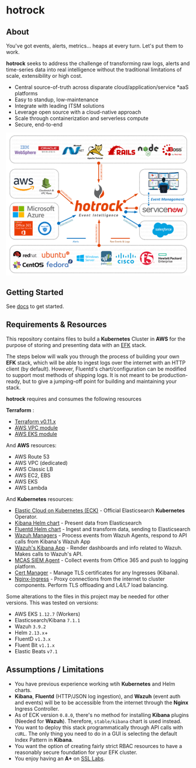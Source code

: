 # hotrock

## About

You've got events, alerts, metrics... heaps at every turn.  Let's put them to work.

**hotrock** seeks to address the challenge of transforming raw logs, alerts and time-series data into real intelligence without the traditional limitations of scale, extensibility or high cost.

+ Central source-of-truth across disparate cloud/application/service *aaS platforms
+ Easy to standup, low-maintenance
+ Integrate with leading ITSM solutions
+ Leverage open source with a cloud-native approach
+ Scale through containerization and serverless compute
+ Secure, end-to-end

![Overview](/hotrock-overview.png)

## Getting Started

See [docs](docs) to get started.

## Requirements & Resources

This repository contains files to build a **Kubernetes** Cluster in **AWS** for the purpose of storing and presenting data with an [EFK]() stack.

The steps below will walk you through the process of building your own **EFK** stack, which will be able to ingest logs over the internet with an HTTP client (by default). However, Fluentd's chart/configuration can be modified to support most methods of shipping logs. It is not meant to be production-ready, but to give a jumping-off point for building and maintaining your stack.

**hotrock** requires and consumes the following resources

**Terraform** :

+ [Terraform v0.11.x](https://releases.hashicorp.com/terraform)
+ [AWS VPC module](https://github.com/terraform-aws-modules/terraform-aws-vpc)
+ [AWS EKS module](https://github.com/terraform-aws-modules/terraform-aws-eks)

And **AWS** resources:

+ AWS Route 53
+ AWS VPC (dedicated)
+ AWS Classic LB
+ AWS EC2, EBS
+ AWS EKS
+ AWS Lambda

And **Kubernetes** resources:

+ [Elastic Cloud on Kubernetes (ECK)](https://github.com/elastic/cloud-on-k8s) - Official Elasticsearch **Kubernetes** Operator.
+ [Kibana Helm chart](https://github.com/helm/charts/tree/master/stable/kibana) - Present data from Elasticsearch
+ [Fluentd Helm chart](https://github.com/helm/charts/tree/master/stable/fluentd) - Ingest and transform data, sending to Elasticsearch
+ [Wazuh Managers](https://github.com/technology-spa/HOTROCK/charts/wazuh) - Process events from Wazuh Agents, respond to API calls from Kibana's Wazuh App
+ [Wazuh's Kibana App](https://github.com/wazuh/wazuh-kibana-app) - Render dashboards and info related to Wazuh. Makes calls to Wazuh's API.
+ [MCAS SIEM Agent](https://docs.microsoft.com/en-us/office365/securitycompliance/integrate-your-siem-server-with-office-365-cas) - Collect events from Office 365 and push to logging platform.
+ [Cert Manager](https://github.com/helm/charts/tree/master/stable/cert-manager) - Manage TLS certificates for any Ingresses (Kibana).
+ [Nginx-Ingress](https://github.com/helm/charts/tree/master/stable/nginx-ingress) - Proxy connections from the internet to cluster components. Perform TLS offloading and L4/L7 load balancing.

Some alterations to the files in this project may be needed for other versions. This was tested on versions:

+ AWS EKS `1.12.7` (Workers)
+ Elasticsearch/Kibana `7.1.1`
+ Wazuh `3.9.2`
+ Helm `2.13.x`+
+ FluentD `v1.3.x`
+ Fluent Bit `v1.1.x`
+ Elastic Beats `v7.1`

## Assumptions / Limitations

+ You have previous experience working wtih **Kubernetes** and Helm charts.
+ **Kibana**, **Fluentd** (HTTP/JSON log ingestion), and **Wazuh** (event auth and events) will be to be accessible from the internet through the **Nginx** Ingress Controller.
+ As of ECK version `0.8.0`, there's no method for installing **Kibana** plugins (Needed for **Wazuh**). Therefore, `stable/kibana` chart is used instead.
+ You want to deploy this stack programmatically through API calls with `cURL`. The only thing you need to do in a GUI is selecting the default Index Pattern in **Kibana**.
+ You want the option of creating fairly strict RBAC resources to have a reasonably secure foundation for your EFK cluster.
+ You enjoy having an **A+** on [SSL Labs](https://www.ssllabs.com/).
